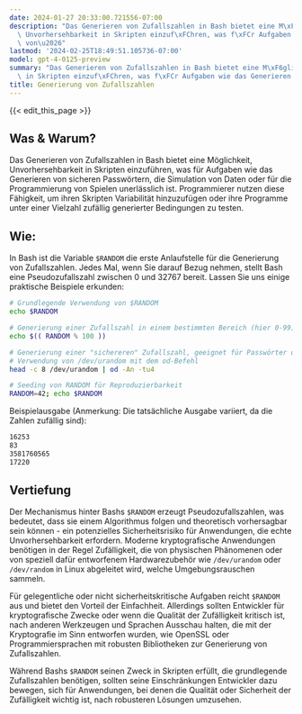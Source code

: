 ```yaml
---
date: 2024-01-27 20:33:00.721556-07:00
description: "Das Generieren von Zufallszahlen in Bash bietet eine M\xF6glichkeit,\
  \ Unvorhersehbarkeit in Skripten einzuf\xFChren, was f\xFCr Aufgaben wie das Generieren\
  \ von\u2026"
lastmod: '2024-02-25T18:49:51.105736-07:00'
model: gpt-4-0125-preview
summary: "Das Generieren von Zufallszahlen in Bash bietet eine M\xF6glichkeit, Unvorhersehbarkeit\
  \ in Skripten einzuf\xFChren, was f\xFCr Aufgaben wie das Generieren von\u2026"
title: Generierung von Zufallszahlen
---
```


{{< edit_this_page >}}

## Was & Warum?
Das Generieren von Zufallszahlen in Bash bietet eine Möglichkeit, Unvorhersehbarkeit in Skripten einzuführen, was für Aufgaben wie das Generieren von sicheren Passwörtern, die Simulation von Daten oder für die Programmierung von Spielen unerlässlich ist. Programmierer nutzen diese Fähigkeit, um ihren Skripten Variabilität hinzuzufügen oder ihre Programme unter einer Vielzahl zufällig generierter Bedingungen zu testen.

## Wie:
In Bash ist die Variable `$RANDOM` die erste Anlaufstelle für die Generierung von Zufallszahlen. Jedes Mal, wenn Sie darauf Bezug nehmen, stellt Bash eine Pseudozufallszahl zwischen 0 und 32767 bereit. Lassen Sie uns einige praktische Beispiele erkunden:

```Bash
# Grundlegende Verwendung von $RANDOM
echo $RANDOM

# Generierung einer Zufallszahl in einem bestimmten Bereich (hier 0-99)
echo $(( RANDOM % 100 ))

# Generierung einer "sichereren" Zufallszahl, geeignet für Passwörter oder Schlüssel
# Verwendung von /dev/urandom mit dem od-Befehl
head -c 8 /dev/urandom | od -An -tu4

# Seeding von RANDOM für Reproduzierbarkeit
RANDOM=42; echo $RANDOM
```

Beispielausgabe (Anmerkung: Die tatsächliche Ausgabe variiert, da die Zahlen zufällig sind):
```Bash
16253
83
3581760565
17220
```

## Vertiefung
Der Mechanismus hinter Bashs `$RANDOM` erzeugt Pseudozufallszahlen, was bedeutet, dass sie einem Algorithmus folgen und theoretisch vorhersagbar sein können - ein potenzielles Sicherheitsrisiko für Anwendungen, die echte Unvorhersehbarkeit erfordern. Moderne kryptografische Anwendungen benötigen in der Regel Zufälligkeit, die von physischen Phänomenen oder von speziell dafür entworfenem Hardwarezubehör wie `/dev/urandom` oder `/dev/random` in Linux abgeleitet wird, welche Umgebungsrauschen sammeln.

Für gelegentliche oder nicht sicherheitskritische Aufgaben reicht `$RANDOM` aus und bietet den Vorteil der Einfachheit. Allerdings sollten Entwickler für kryptografische Zwecke oder wenn die Qualität der Zufälligkeit kritisch ist, nach anderen Werkzeugen und Sprachen Ausschau halten, die mit der Kryptografie im Sinn entworfen wurden, wie OpenSSL oder Programmiersprachen mit robusten Bibliotheken zur Generierung von Zufallszahlen.

Während Bashs `$RANDOM` seinen Zweck in Skripten erfüllt, die grundlegende Zufallszahlen benötigen, sollten seine Einschränkungen Entwickler dazu bewegen, sich für Anwendungen, bei denen die Qualität oder Sicherheit der Zufälligkeit wichtig ist, nach robusteren Lösungen umzusehen.
